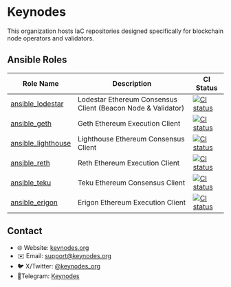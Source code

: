 # Keynodes

This organization hosts IaC repositories designed specifically for blockchain node operators and validators.

## Ansible Roles

| Role Name | Description | CI Status |
|-----------|-------------|-----------|
| [ansible_lodestar](https://github.com/keynodes-org/ansible_lodestar) | Lodestar Ethereum Consensus Client (Beacon Node & Validator) | [![CI status](https://github.com/keynodes-org/ansible_lodestar/actions/workflows/ci.yml/badge.svg)](https://github.com/keynodes-org/ansible_lodestar/actions/workflows/ci.yml) |
| [ansible_geth](https://github.com/keynodes-org/ansible_geth) | Geth Ethereum Execution Client | [![CI status](https://github.com/keynodes-org/ansible_geth/actions/workflows/ci.yml/badge.svg)](https://github.com/keynodes-org/ansible_geth/actions/workflows/ci.yml) |
| [ansible_lighthouse](https://github.com/keynodes-org/ansible_lighthouse) | Lighthouse Ethereum Consensus Client | [![CI status](https://github.com/keynodes-org/ansible_lighthouse/actions/workflows/ci.yml/badge.svg)](https://github.com/keynodes-org/ansible_lighthouse/actions/workflows/ci.yml) |
| [ansible_reth](https://github.com/keynodes-org/ansible_reth) | Reth Ethereum Execution Client | [![CI status](https://github.com/keynodes-org/ansible_reth/actions/workflows/ci.yml/badge.svg)](https://github.com/keynodes-org/ansible_reth/actions/workflows/ci.yml) |
| [ansible_teku](https://github.com/keynodes-org/ansible_teku) | Teku Ethereum Consensus Client | [![CI status](https://github.com/keynodes-org/ansible_teku/actions/workflows/ci.yml/badge.svg)](https://github.com/keynodes-org/ansible_teku/actions/workflows/ci.yml) |
| [ansible_erigon](https://github.com/keynodes-org/ansible_erigon) | Erigon Ethereum Execution Client | [![CI status](https://github.com/keynodes-org/ansible_erigon/actions/workflows/ci.yml/badge.svg)](https://github.com/keynodes-org/ansible_erigon/actions/workflows/ci.yml) |

## Contact

- 🌐 Website: [keynodes.org](https://keynodes.org)
- ✉️ Email: [support@keynodes.org](mailto:support@keynodes.org)
- 🐦 X/Twitter: [@keynodes_org](https://x.com/keynodes_org)
- 💬Telegram: [Keynodes](t.me/keynodes)
